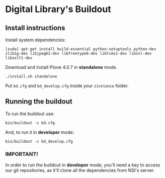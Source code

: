 # Digital Library's Buildout #

## Install instructions ##

Install system dependencies:

`[sudo] apt-get install build-essential python-setuptools python-dev zlib1g-dev libjpeg62-dev libfreetype6-dev liblcms1-dev libssl-dev libxslt1-dev`

Download and install Plone 4.0.7 in **standalone** mode.

`./install.sh standalone`

Put `bd.cfg` and `bd_develop.cfg` inside your `zinstance` folder.

## Running the buildout ##

To run the buildout use:

`bin/buildout -c bd.cfg`

And, to run it in **developer** mode:

`bin/buildout -c bd_develop.cfg`

### IMPORTANT! ###

In order to run the buildout in **developer** mode, you'll need a key to access our git repositories, as it'll clone
all the dependencies from NSI's server.
